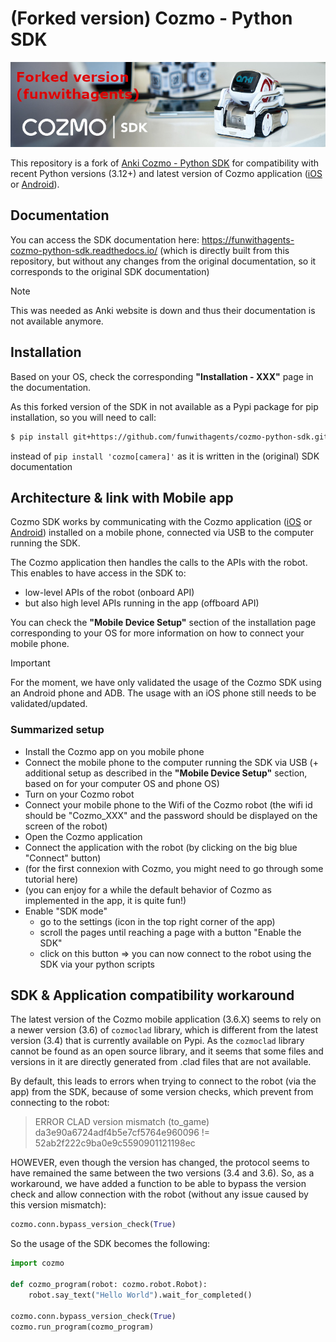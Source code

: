 # (Forked version) Cozmo - Python SDK

![Forked Cozmo Python SDK](docs/source/images/cozmo-sdk-img.jpg)

This repository is a fork of [Anki Cozmo - Python SDK](https://github.com/anki/cozmo-python-sdk) for compatibility with recent Python versions (3.12+) and latest version of Cozmo application ([iOS](https://apps.apple.com/fr/app/cozmo/id1154282030) or [Android](https://play.google.com/store/apps/details?id=com.digitaldreamlabs.cozmo2)).

## Documentation

You can access the SDK documentation here: https://funwithagents-cozmo-python-sdk.readthedocs.io/
(which is directly built from this repository, but without any changes from the original documentation, so it corresponds to the original SDK documentation)

> [!NOTE]
> This was needed as Anki website is down and thus their documentation is not available anymore.

## Installation

Based on your OS, check the corresponding **"Installation - XXX"** page in the documentation.

As this forked version of the SDK in not available as a Pypi package for pip installation, so you will need to call:

```sh
$ pip install git+https://github.com/funwithagents/cozmo-python-sdk.git
```
instead of `pip install 'cozmo[camera]'` as it is written in the (original) SDK documentation


## Architecture & link with Mobile app

Cozmo SDK works by communicating with the Cozmo application ([iOS](https://apps.apple.com/fr/app/cozmo/id1154282030) or [Android](https://play.google.com/store/apps/details?id=com.digitaldreamlabs.cozmo2)) installed on a mobile phone, connected via USB to the computer running the SDK.

The Cozmo application then handles the calls to the APIs with the robot. This enables to have access in the SDK to:
- low-level APIs of the robot (onboard API)
- but also high level APIs running in the app (offboard API)

You can check the **"Mobile Device Setup"** section of the installation page corresponding to your OS for more information on how to connect your mobile phone.

> [!IMPORTANT]
> For the moment, we have only validated the usage of the Cozmo SDK using an Android phone and ADB.
> The usage with an iOS phone still needs to be validated/updated.


### Summarized setup

- Install the Cozmo app on you mobile phone
- Connect the mobile phone to the computer running the SDK via USB (+ additional setup as described in the  **"Mobile Device Setup"** section, based on for your computer OS and phone OS)
- Turn on your Cozmo robot
- Connect your mobile phone to the Wifi of the Cozmo robot (the wifi id should be "Cozmo_XXX" and the password should be displayed on the screen of the robot)
- Open the Cozmo application
- Connect the application with the robot (by clicking on the big blue "Connect" button)
- (for the first connexion with Cozmo, you might need to go through some tutorial here)
- (you can enjoy for a while the default behavior of Cozmo as implemented in the app, it is quite fun!)
- Enable "SDK mode"
    - go to the settings (icon in the top right corner of the app)
    - scroll the pages until reaching a page with a button "Enable the SDK"
    - click on this button
=> you can now connect to the robot using the SDK via your python scripts


## SDK & Application compatibility workaround

The latest version of the Cozmo mobile application (3.6.X) seems to rely on a newer version (3.6) of `cozmoclad` library, which is different from the latest version (3.4) that is currently available on Pypi.
As the `cozmoclad` library cannot be found as an open source library, and it seems that some files and versions in it are directly generated from .clad files that are not available.

By default, this leads to errors when trying to connect to the robot (via the app) from the SDK, because of some version checks, which prevent from connecting to the robot:
> ERROR CLAD version mismatch (to_game) da3e90a6724adf4b5e7cf5764e960096 != 52ab2f222c9ba0e9c5590901121198ec

HOWEVER, even though the version has changed, the protocol seems to have remained the same between the two versions (3.4 and 3.6). So, as a workaround, we have added a function to be able to bypass the version check and allow connection with the robot (without any issue caused by this version mismatch):
```Python
cozmo.conn.bypass_version_check(True)
```

So the usage of the SDK becomes the following:
```Python
import cozmo

def cozmo_program(robot: cozmo.robot.Robot):
    robot.say_text("Hello World").wait_for_completed()

cozmo.conn.bypass_version_check(True)
cozmo.run_program(cozmo_program)
```
